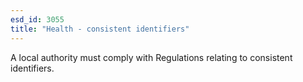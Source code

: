 ```yaml
---
esd_id: 3055
title: "Health - consistent identifiers"
---
```


A local authority must comply with Regulations relating to consistent identifiers.

